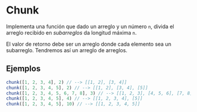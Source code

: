 # Chunk

Implementa una función que dado un arreglo y un número `n`, divida el arreglo
recibido en _subarreglos_ da longitud máxima `n`.

El valor de retorno debe ser un arreglo donde cada elemento sea un subarreglo.
Tendremos así un arreglo de arreglos.

## Ejemplos

```js
chunk([1, 2, 3, 4], 2) // --> [[1, 2], [3, 4]]
chunk([1, 2, 3, 4, 5], 2) // --> [[1, 2], [3, 4], [5]]
chunk([1, 2, 3, 4, 5, 6, 7, 8], 3) // --> [[1, 2, 3], [4, 5, 6], [7, 8]]
chunk([1, 2, 3, 4, 5], 4) // --> [[1, 2, 3, 4], [5]]
chunk([1, 2, 3, 4, 5], 10) // --> [[1, 2, 3, 4, 5]]
```

